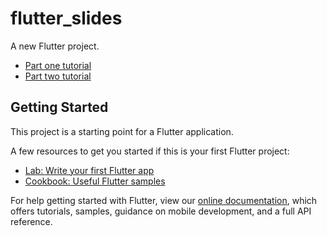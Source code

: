 # flutter_slides

A new Flutter project.

- [Part one tutorial](https://pusher.com/onboarding-flutter-part-1)
- [Part two tutorial](https://pusher.com/onboarding-flutter-part-2)


## Getting Started

This project is a starting point for a Flutter application.

A few resources to get you started if this is your first Flutter project:

- [Lab: Write your first Flutter app](https://flutter.io/docs/get-started/codelab)
- [Cookbook: Useful Flutter samples](https://flutter.io/docs/cookbook)

For help getting started with Flutter, view our 
[online documentation](https://flutter.io/docs), which offers tutorials, 
samples, guidance on mobile development, and a full API reference.
